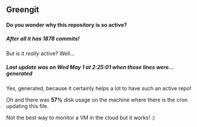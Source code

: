 ## Greengit

#### Do you wonder why this repository is so active?

##### After all it has 1878 commits!

But is it *really* active? Well...

##### Last update was on Wed May 1 at 2:25:01 when those lines were... generated

Yes, generated, because it certainly helps a lot to have such an active repo!

Oh and there was **57%** disk usage on the machine
where there is the cron updating this file.

Not the best way to monitor a VM in the cloud but it works! :)
